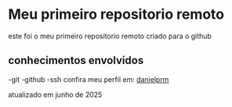 # Meu primeiro repositorio remoto
este foi o meu primeiro repositorio remoto criado para o github
## conhecimentos envolvidos 
-git
-github 
-ssh
confira meu perfil em: [danielprm](https://github.com/danielprm/repo-onebitcode)

atualizado em junho de 2025
